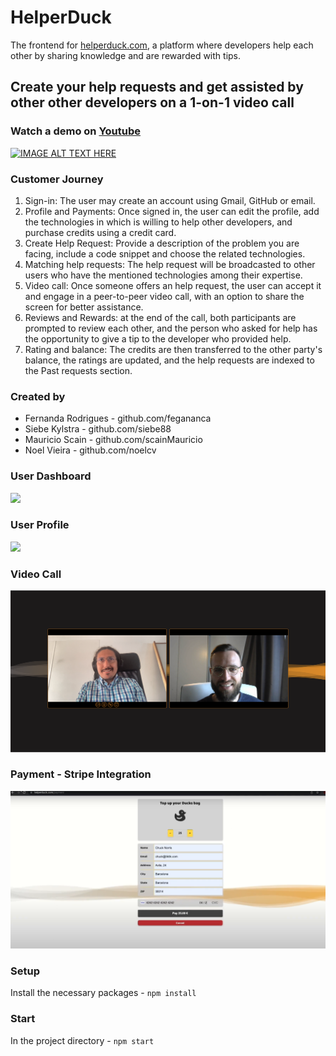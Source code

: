 # HelperDuck

The frontend for <a href="www.helperduck.com" target="_blank">helperduck.com</a>, a platform where developers help each other by sharing knowledge and are rewarded with tips.

## Create your help requests and get assisted by other other developers on a 1-on-1 video call
### Watch a demo on [Youtube](https://www.youtube.com/watch?v=MDiG2i5okxg)
[![IMAGE ALT TEXT HERE](https://img.youtube.com/vi/MDiG2i5okxg/0.jpg)](https://www.youtube.com/watch?v=MDiG2i5okxg)
### Customer Journey

1. Sign-in: The user may create an account using Gmail, GitHub or email.
2. Profile and Payments: Once signed in, the user can edit the profile, add the technologies in which is willing to help other developers, and purchase credits using a credit card.
3. Create Help Request: Provide a description of the problem you are facing, include a code snippet and choose the related technologies.
4. Matching help requests: The help request will be broadcasted to other users who have the mentioned technologies among their expertise.
5. Video call: Once someone offers an help request, the user can accept it and engage in a peer-to-peer video call, with an option to share the screen for better assistance.
6. Reviews and Rewards: at the end of the call, both participants are prompted to review each other, and the person who asked for help has the opportunity to give a tip to the developer who provided help.
7. Rating and balance: The credits are then transferred to the other party's balance, the ratings are updated, and the help requests are indexed to the Past requests section.

### Created by

- Fernanda Rodrigues - github.com/fegananca
- Siebe Kylstra - github.com/siebe88
- Mauricio Scain - github.com/scainMauricio
- Noel Vieira - github.com/noelcv

### User Dashboard

<img src="https://res.cloudinary.com/brnl/image/upload/v1657617643/brnl/helper-duck-dashboard_vznyvw.jpg"></img>

### User Profile

<img src="https://res.cloudinary.com/brnl/image/upload/v1657617811/brnl/helper-duck-profile_sk0bho.png"></img>


### Video Call

<img src="./src/media/screenshots/Screenshot_Video_Call.png"></img>


### Payment - Stripe Integration

<img src="./src/media/screenshots/Screenshot_STRIPE_Payment.png"></img>

### Setup

Install the necessary packages - `npm install`

### Start

In the project directory -   `npm start`

